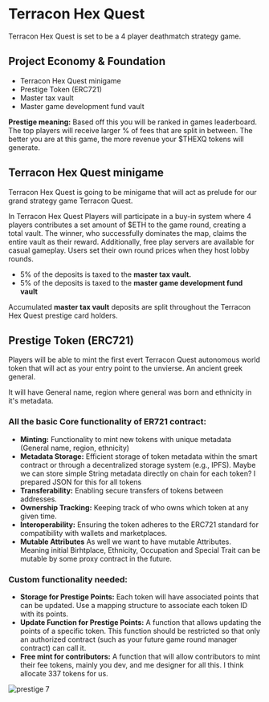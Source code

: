 # Terracon Hex Quest

Terracon Hex Quest is set to be a 4 player deathmatch strategy game.

<h2>Project Economy & Foundation</h2>

<ul>
<li>Terracon Hex Quest minigame</li>
<li>Prestige Token (ERC721)</li>
<li>Master tax vault</li>
<li>Master game development fund vault</li>
</ul>

<b>Prestige meaning:</b> Based off this you will be ranked in games leaderboard. The top players will receive larger % of fees that are split in between. The better you are at this game, the more revenue your $THEXQ tokens will generate.

<h2>Terracon Hex Quest minigame</h2>

Terracon Hex Quest is going to be minigame that will act as prelude for our grand strategy game Terracon Quest.

In Terracon Hex Quest Players will participate in a buy-in system where 4 players contributes a set amount of $ETH to the game round, creating a total vault. The winner, who successfully dominates the map, claims the entire vault as their reward. Additionally, free play servers are available for casual gameplay. Users set their own round prices when they host lobby rounds.

<ul>
<li>5% of the deposits is taxed to the <b>master tax vault.</b></li>
<li>5% of the deposits is taxed to the <b>master game development fund vault</b></li>
</ul>

Accumulated <b>master tax vault</b> deposits are split throughout the Terracon Hex Quest prestige card holders.

<h2>Prestige Token (ERC721)</h2>

Players will be able to mint the first evert Terracon Quest autonomous world token that will act as your entry point to the unvierse. An ancient greek general.

It will have General name, region where general was born and ethnicity in it's metadata.

<h3>All the basic Core functionality of ER721 contract:</h3>

- <b>Minting:</b> Functionality to mint new tokens with unique metadata (General name, region, ethnicity)
- <b>Metadata Storage:</b> Efficient storage of token metadata within the smart contract or through a decentralized storage system (e.g., IPFS). Maybe we can store simple String metadata directly on chain for each token? I prepared JSON for this for all tokens
- <b>Transferability:</b> Enabling secure transfers of tokens between addresses.
- <b>Ownership Tracking:</b> Keeping track of who owns which token at any given time.
- <b>Interoperability:</b> Ensuring the token adheres to the ERC721 standard for compatibility with wallets and marketplaces.
- <b>Mutable Attributes</b> As well we want to have mutable Attributes. Meaning initial Birhtplace, Ethnicity, Occupation and Special Trait can be mutable by some proxy contract in the future.

<h3>Custom functionality needed:</h3>

- <b>Storage for Prestige Points:</b> Each token will have associated points that can be updated. Use a mapping structure to associate each token ID with its points.
- <b>Update Function for Prestige Points:</b> A function that allows updating the points of a specific token. This function should be restricted so that only an authorized contract (such as your future game round manager contract) can call it.
- <b>Free mint for contributors:</b> A function that will allow contributors to mint their fee tokens, mainly you dev, and me designer for all this. I think allocate 337 tokens for us.

![prestige 7](https://github.com/Agathonas/terracon-hex-quest/assets/158577277/60b48d72-124c-43a1-b8f0-205e53490910)

